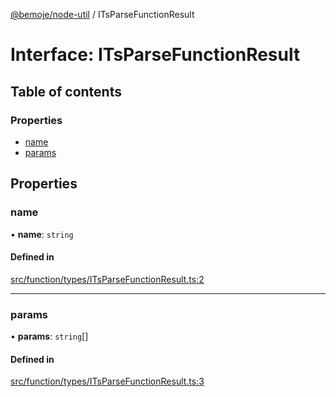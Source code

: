 [@bemoje/node-util](/docs/index.md) / ITsParseFunctionResult

# Interface: ITsParseFunctionResult

## Table of contents

### Properties

- [name](/docs/interfaces/ITsParseFunctionResult.md#name)
- [params](/docs/interfaces/ITsParseFunctionResult.md#params)

## Properties

### name

• **name**: `string`

#### Defined in

[src/function/types/ITsParseFunctionResult.ts:2](https://github.com/bemoje/bemoje-node-util/blob/6c46bb4/src/function/types/ITsParseFunctionResult.ts#L2)

___

### params

• **params**: `string`[]

#### Defined in

[src/function/types/ITsParseFunctionResult.ts:3](https://github.com/bemoje/bemoje-node-util/blob/6c46bb4/src/function/types/ITsParseFunctionResult.ts#L3)

